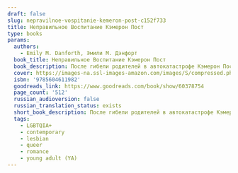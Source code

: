 ```yaml
---
draft: false
slug: nepravilnoe-vospitanie-kemeron-post-c152f733
title: Неправильное Воспитание Кэмерон Пост
type: books
params:
  authors:
    - Emily M. Danforth, Эмили М. Дэнфорт
  book_title: Неправильное Воспитание Кэмерон Пост
  book_description: После гибели родителей в автокатастрофе Кэмерон Пост отдают на попечение бабушки и набожной тети Рут. Вскоре в их городке появляется Коули Тейлор, с которой Кэмерон проводит все свое время. Однако Кэмерон быстро понимает, что испытывает к Коули не просто дружеские чувства. Узнав об их запретных отношениях, тетя Рут отправляет племянницу в религиозную школу, где Кэмерон предстоит не только найти новых друзей, но и многое понять о себе и о мире.По мотивам книги снят одноименный художественный фильм с Хлоей Грейс Мориц в главной роли, завоевавший главный приз на кинофестивале Sundance в 2018 году.
  cover: https://images-na.ssl-images-amazon.com/images/S/compressed.photo.goodreads.com/books/1644399105i/60378754.jpg
  isbn: '9785604611982'
  goodreads_link: https://www.goodreads.com/book/show/60378754
  page_count: '512'
  russian_audioversion: false
  russian_translation_status: exists
  short_book_description: После гибели родителей в автокатастрофе Кэмерон Пост отдают на попечение бабушки и набожной тети Рут. Вскоре в их городке появляется Коули Тейлор, с которой Кэмерон проводит все свое время.
  tags:
    - LGBTQIA+
    - contemporary
    - lesbian
    - queer
    - romance
    - young adult (YA)
---
```


